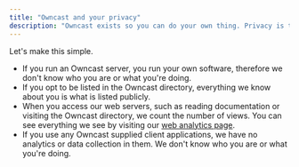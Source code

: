 ```yaml
---
title: "Owncast and your privacy"
description: "Owncast exists so you can do your own thing. Privacy is the point."
---
```


Let's make this simple.

- If you run an Owncast server, you run your own software, therefore we don't know who you are or what you're doing.
- If you opt to be listed in the Owncast directory, everything we know about you is what is listed publicly.
- When you access our web servers, such as reading documentation or visiting the Owncast directory, we count the number of views. You can see everything we see by visiting our [web analytics page](https://plausible.io/owncast.online).
- If you use any Owncast supplied client applications, we have no analytics or data collection in them. We don't know who you are or what you're doing.
